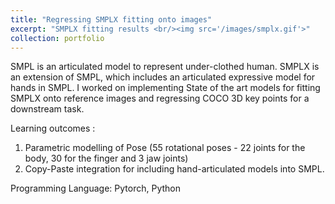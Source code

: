 ```yaml
---
title: "Regressing SMPLX fitting onto images"
excerpt: "SMPLX fitting results <br/><img src='/images/smplx.gif'>" 
collection: portfolio
---
```


SMPL is an articulated model to represent under-clothed human. SMPLX is an extension of SMPL, which includes an articulated expressive model for hands in SMPL. I worked on implementing State of the art models for fitting SMPLX onto reference images and regressing COCO 3D key points for a downstream task.

Learning outcomes : 
1. Parametric modelling of Pose (55 rotational poses - 22 joints for the body, 30 for the finger and 3 jaw joints)
2. Copy-Paste integration for including hand-articulated models into SMPL.

Programming Language:
Pytorch, Python